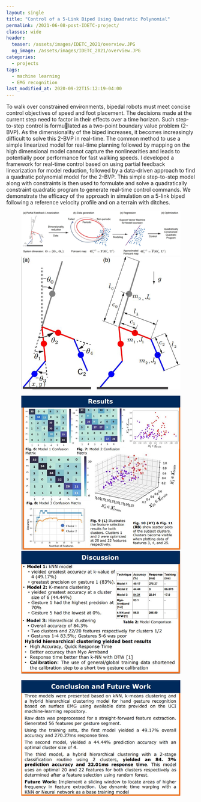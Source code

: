 ```yaml
---
layout: single
title: "Control of a 5-Link Biped Using Quadratic Polynomial"
permalink: /2021-06-08-post-IDETC-project/
classes: wide
header:
  teaser: /assets/images/IDETC_2021/overview.JPG
  og_image: /assets/images/IDETC_2021/overview.JPG
categories:
  - projects
tags:
  - machine learning
  - EMG recognition
last_modified_at: 2020-09-22T15:12:19-04:00
---
```

To walk over constrained environments, bipedal robots must meet concise control objectives of speed and foot placement. The decisions made at the current step need to factor in their effects over a time horizon. Such step-to-step control is formulated as a two-point boundary value problem (2-BVP). As the dimensionality of the biped increases, it becomes increasingly
difficult to solve this 2-BVP in real-time. The common method to use a simple linearized model for real-time planning followed by mapping on the high dimensional model cannot capture the
nonlinearities and leads to potentially poor performance for fast walking speeds. I developed a framework for real-time control based on using partial feedback linearization for model reduction, followed by a data-driven approach to find a quadratic polynomial model for the 2-BVP. This simple step-to-step model along with constraints is then used to formulate and solve a quadratically constraint quadratic program to generate real-time control commands. We demonstrate the efficacy of the approach in simulation on a 5-link biped following a reference velocity profile and on a terrain with ditches.

<figure class="half">
    <a href="/assets/images/IDETC_2021/overview.JPG"><img src="/assets/images/IDETC_2021/overview.JPG"></a>
    <a href="/assets/images/IDETC_2021/humanoid_2D.JPG"><img src="/assets/images/IDETC_2021/humanoid_2D.JPG"></a>
    <figcaption></figcaption>
</figure>

<figure class="half">
    <a href="/assets/images/EMG_pattern_recognition/Results.JPG"><img src="/assets/images/EMG_pattern_recognition/Results.JPG"></a>
    <a href="/assets/images/EMG_pattern_recognition/Discussion.JPG"><img src="/assets/images/EMG_pattern_recognition/Discussion.JPG"></a>
    <figcaption></figcaption>
</figure>

<figure class="half">
    <a href="/assets/images/EMG_pattern_recognition/Conclusion.JPG"><img src="/assets/images/EMG_pattern_recognition/Conclusion.JPG"></a>
    <figcaption></figcaption>
</figure>




